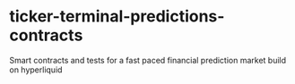 # ticker-terminal-predictions-contracts
Smart contracts and tests for a fast paced financial prediction market build on hyperliquid
